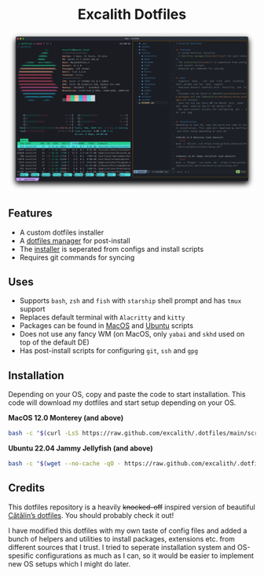 

<p align="center">
	<h1 align="center">Excalith Dotfiles</h1>
</p>

![Dotfiles Terminal Screenshot](assets/screenshots/dotfiles.png)

## Features
- A custom dotfiles installer
- A [dotfiles manager](bin/dotfiles/) for post-install
- The [installer](scripts/) is seperated from configs and install scripts
- Requires git commands for syncing 


## Uses
- Supports `bash`, `zsh` and `fish` with `starship` shell prompt and has `tmux` support
- Replaces default terminal with `Alacritty` and `kitty`
- Packages can be found in [MacOS](system/macos/setup_packages.sh) and [Ubuntu](system/ubuntu/setup_packages.sh) scripts
- Does not use any fancy WM (on MacOS, only `yabai` and `skhd` used on top of the default DE)
- Has post-install scripts for configuring `git`, `ssh` and `gpg`


## Installation
Depending on your OS, copy and paste the code to start installation. This code will download my dotfiles and start setup depending on your OS.

**MacOS 12.0 Monterey (and above)**
```bash
bash -c "$(curl -LsS https://raw.github.com/excalith/.dotfiles/main/scripts/setup.sh)"
```

**Ubuntu 22.04 Jammy Jellyfish (and above)**
```bash
bash -c "$(wget --no-cache -qO - https://raw.github.com/excalith/.dotfiles/main/scripts/setup.sh)"
```


## Credits
This dotfiles repository is a heavily ~~knocked-off~~ inspired version of beautiful [Cătălin’s dotfiles](https://github.com/alrra/dotfiles). You should probably check it out!

I have modified this dotfiles with my own taste of config files and added a bunch of helpers and utilities to install packages, extensions etc. from different sources that I trust. I tried to seperate installation system and OS-spesific configurations as much as I can, so it would be easier to implement new OS setups which I might do later.
